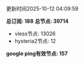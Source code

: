 更新时间2025-10-12 04:09:59

**总订阅: 188**
**总节点: 39714**
- vless节点: 13026
- hysteria2节点: 12

**google ping有效节点: 157**
